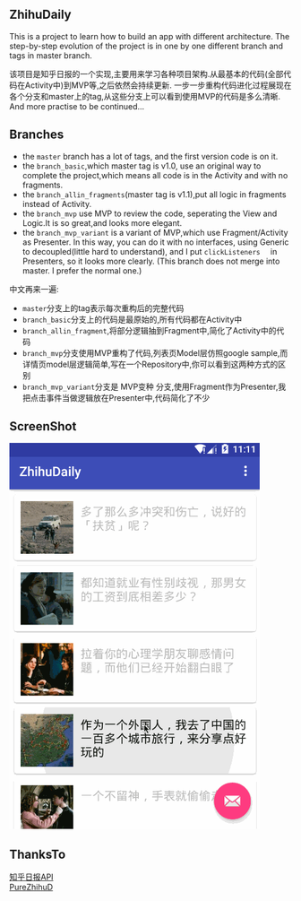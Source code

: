 ## ZhihuDaily
This is a project to learn how to build an app with different architecture.
The step-by-step evolution of the project is in one by one different branch and tags in master branch. 

该项目是知乎日报的一个实现,主要用来学习各种项目架构.从最基本的代码(全部代码在Activity中)到MVP等,之后依然会持续更新.
一步一步重构代码进化过程展现在各个分支和master上的tag,从这些分支上可以看到使用MVP的代码是多么清晰.
And more practise to be continued...

## Branches
- the `master` branch has a lot of tags, and the first version code is on it.
- the `branch_basic`,which master tag is v1.0,  use an original way to complete the project,which means all code is in the Activity and with no fragments.
- the `branch_allin_fragments`(master tag is v1.1),put all logic in fragments instead of Activity.
- the `branch_mvp` use MVP to review the code, seperating the View and Logic.It is so great,and looks more elegant.
- the `branch_mvp_variant` is a variant of MVP,which use Fragment/Activity as Presenter. In this way, you can do it with no interfaces, using Generic to decoupled(little hard to understand), and I put `clickListeners  ` in Presenters, so it looks more clearly. (This branch does not merge into master. I prefer the normal one.)

中文再来一遍:

- `master`分支上的tag表示每次重构后的完整代码
- `branch_basic`分支上的代码是最原始的,所有代码都在Activity中
- `branch_allin_fragment`,将部分逻辑抽到Fragment中,简化了Activity中的代码
- `branch_mvp`分支使用MVP重构了代码,列表页Model层仿照google sample,而详情页model层逻辑简单,写在一个Repository中,你可以看到这两种方式的区别
- `branch_mvp_variant`分支是 MVP变种 分支,使用Fragment作为Presenter,我把点击事件当做逻辑放在Presenter中,代码简化了不少



## ScreenShot
![ZhihuDaily](images/daily.gif "Gif Example")

## ThanksTo
[知乎日报API](https://github.com/izzyleung/ZhihuDailyPurify/wiki/%E7%9F%A5%E4%B9%8E%E6%97%A5%E6%8A%A5-API-%E5%88%86%E6%9E%90)<br>
[PureZhihuD](https://github.com/laucherish/PureZhihuD)
